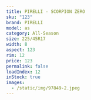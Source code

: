 ```yaml
---
title: PIRELLI - SCORPION ZERO
sku: "123"
brand: PIRELLI
model: as
category: All-Season
size: 225/45R17
width: 8
aspect: 123
rim: 12
price: 123
permalink: false
loadIndex: 12
inStock: true
images:
  - /static/img/97849-2.jpeg
---
```

